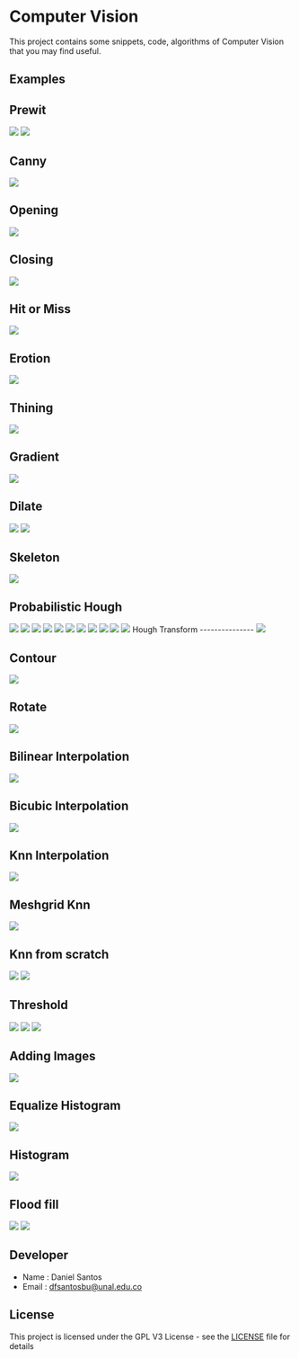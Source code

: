 Computer Vision
====================
This project contains some snippets, code, algorithms of Computer Vision that you may find useful.  



Examples
------------------------

Prewit
------
<img src="./py-process/prewit/result_convs.png" />
<img src="./py-process/prewit/prewit.png" />

Canny
-----
<img src="./py-process/canny/canny.png" />

Opening
-------
<img src="./py-process/morphological_transformation/opening/opening.png" />

Closing
-------
<img src="./py-process/morphological_transformation/closing/closing.png" />

Hit or Miss
-----------
<img src="./py-process/morphological_transformation/hit_or_miss/hit_or_miss.png" />

Erotion
-------
<img src="./py-process/morphological_transformation/erotion/erotion.png" />

Thining
-------
<img src="./py-process/morphological_transformation/thining/thining.png" />


Gradient
--------
<img src="./py-process/morphological_transformation/gradient/gradient.png" />

Dilate
------
<img src="./py-process/morphological_transformation/dilatation/dilate.png" />
<img src="./py-process/dilate/dilate.png" />

Skeleton
--------
<img src="./py-process/morphological_transformation/skeleton/skeleton.png" />

Probabilistic Hough
-------------------
<img src="./py-process/hough/probalistic_hough.png" />
<img src="./py-process/assets/images/exam.png" />
<img src="./py-process/assets/images/sudoku.png" />
<img src="./py-process/assets/images/hand_3.png" />
<img src="./py-process/assets/images/circles.png" />
<img src="./py-process/assets/images/silouete.png" />
<img src="./py-process/assets/images/opencv.png" />
<img src="./py-process/assets/images/letterB.png" />
<img src="./py-process/assets/images/smile.png" />
<img src="./py-process/assets/images/hand_1.png" />
<img src="./py-process/assets/images/hand_2.png" />
Hough Transform
---------------
<img src="./py-process/hough/hough_transform.png" />

Contour
-------
<img src="./py-process/contours/contour.png" />


Rotate
------
<img src="./py-process/rotation/rotate.png" />

Bilinear Interpolation
----------------------
<img src="./py-process/interpolation_methods/bilinear.png" />

Bicubic Interpolation
---------------------
<img src="./py-process/interpolation_methods/bicubic.png" />

Knn Interpolation
-----------------
<img src="./py-process/interpolation_methods/knn.png" />

Meshgrid Knn
------------
<img src="./py-process/knn_clasification/meshgrid_knn.png" />

Knn from scratch
----------------
<img src="./py-process/knn_clasification/from_scratch_knn.png" />
<img src="./py-process/subplots/subplot.png" />

Threshold 
---------
<img src="./py-process/images_feautures/threshold/threshold_from_scratch.png" />
<img src="./py-process/images_feautures/threshold/threshold.png" />
<img src="./py-process/images_feautures/threshold/adaptative_threshold.png" />


Adding Images 
-------------
<img src="./py-process/add_images/result.png" />


Equalize Histogram
------------------
<img src="./py-process/histogram/equalize_hist.png" />


Histogram
---------
<img src="./py-process/histogram/hist.png" />

Flood fill
----------
<img src="./py-process/floodfill/floodfill.png" />
<img src="./py-process/dilate/smile.png" />


</p>



Developer
----------
* Name : Daniel Santos
* Email : dfsantosbu@unal.edu.co

License
-------

This project is licensed under the GPL V3 License - see the [LICENSE](LICENSE) file for details